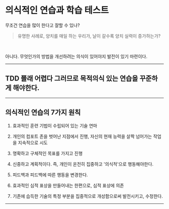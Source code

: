 # 의식적인 연습과 학습 테스트

무조건 연습을 많이 한다고 잘할 수 있나?

> 유명한 사례로, 양치를 매일 하는 우리가, 날이 갈수록 양치 실력이 증가하는가?

<br>

아니다. 무엇인가의 방법을 개선하려는 의식이 있어야지 발전이 있기 마련이다.

---

## TDD 쬴래 어렵다 그러므로 목적의식 있는 연습을 꾸준하게 해야한다.

---

## 의식적인 연습의 7가지 원칙

1. 효과적인 훈련 기법이 수립되어 있는 기술 연마
2. 개인의 컴포트 존을 벗어난 지점에서 진행, 자신의 현재 능력을 살짝 넘어가는 작업을 지속적으로 시도
3. 명확하고 구체적인 목표를 가지고 진행

4. 신중하고 계획적이다. 즉, 개인이 온전히 집중하고 '의식적'으로 행동해야한다.
5. 피드백과 피드백에 따른 행동을 변경한다.
6. 효과적인 심적 표상을 만들어내는 한편으로, 심적 표상에 의존
7. 기존에 습득한 기술의 특정 부분을 집중적으로 개성함으로써 발전시키고, 수정한다.

---

